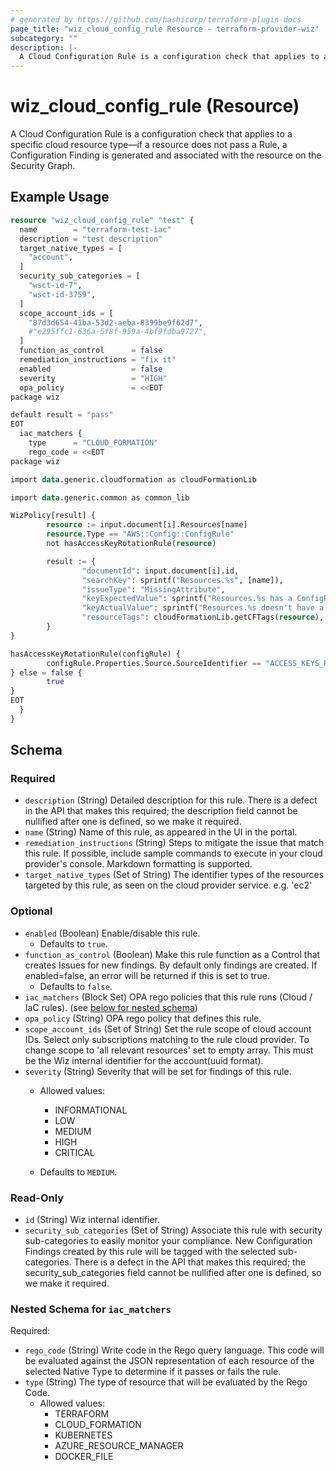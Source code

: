 ```yaml
---
# generated by https://github.com/hashicorp/terraform-plugin-docs
page_title: "wiz_cloud_config_rule Resource - terraform-provider-wiz"
subcategory: ""
description: |-
  A Cloud Configuration Rule is a configuration check that applies to a specific cloud resource type—if a resource does not pass a Rule, a Configuration Finding is generated and associated with the resource on the Security Graph.
---
```


# wiz_cloud_config_rule (Resource)

A Cloud Configuration Rule is a configuration check that applies to a specific cloud resource type—if a resource does not pass a Rule, a Configuration Finding is generated and associated with the resource on the Security Graph.

## Example Usage

```terraform
resource "wiz_cloud_config_rule" "test" {
  name        = "terraform-test-iac"
  description = "test description"
  target_native_types = [
    "account",
  ]
  security_sub_categories = [
    "wsct-id-7",
    "wsct-id-3759",
  ]
  scope_account_ids = [
    "87d3d654-41ba-53d2-aeba-8399be9f62d7",
    #"e295ffc1-636a-5f8f-959a-4bf9fdba9727",
  ]
  function_as_control      = false
  remediation_instructions = "fix it"
  enabled                  = false
  severity                 = "HIGH"
  opa_policy               = <<EOT
package wiz

default result = "pass"
EOT
  iac_matchers {
    type      = "CLOUD_FORMATION"
    rego_code = <<EOT
package wiz

import data.generic.cloudformation as cloudFormationLib

import data.generic.common as common_lib

WizPolicy[result] {
        resource := input.document[i].Resources[name]
        resource.Type == "AWS::Config::ConfigRule"
        not hasAccessKeyRotationRule(resource)

        result := {
                "documentId": input.document[i].id,
                "searchKey": sprintf("Resources.%s", [name]),
                "issueType": "MissingAttribute",
                "keyExpectedValue": sprintf("Resources.%s has a ConfigRule defining rotation period on AccessKeys.", [name]),
                "keyActualValue": sprintf("Resources.%s doesn't have a ConfigRule defining rotation period on AccessKeys.", [name]),
                "resourceTags": cloudFormationLib.getCFTags(resource),
        }
}

hasAccessKeyRotationRule(configRule) {
        configRule.Properties.Source.SourceIdentifier == "ACCESS_KEYS_ROTATED"
} else = false {
        true
}
EOT
  }
}
```

<!-- schema generated by tfplugindocs -->
## Schema

### Required

- `description` (String) Detailed description for this rule. There is a defect in the API that makes this required; the description field cannot be nullified after one is defined, so we make it required.
- `name` (String) Name of this rule, as appeared in the UI in the portal.
- `remediation_instructions` (String) Steps to mitigate the issue that match this rule. If possible, include sample commands to execute in your cloud provider's console. Markdown formatting is supported.
- `target_native_types` (Set of String) The identifier types of the resources targeted by this rule, as seen on the cloud provider service. e.g. 'ec2'

### Optional

- `enabled` (Boolean) Enable/disable this rule.
    - Defaults to `true`.
- `function_as_control` (Boolean) Make this rule function as a Control that creates Issues for new findings. By default only findings are created. If enabled=false, an error will be returned if this is set to true.
    - Defaults to `false`.
- `iac_matchers` (Block Set) OPA rego policies that this rule runs (Cloud / IaC rules). (see [below for nested schema](#nestedblock--iac_matchers))
- `opa_policy` (String) OPA rego policy that defines this rule.
- `scope_account_ids` (Set of String) Set the rule scope of cloud account IDs. Select only subscriptions matching to the rule cloud provider. To change scope to 'all relevant resources' set to empty array. This must be the Wiz internal identifier for the account(uuid format).
- `severity` (String) Severity that will be set for findings of this rule.
    - Allowed values: 
        - INFORMATIONAL
        - LOW
        - MEDIUM
        - HIGH
        - CRITICAL

    - Defaults to `MEDIUM`.

### Read-Only

- `id` (String) Wiz internal identifier.
- `security_sub_categories` (Set of String) Associate this rule with security sub-categories to easily monitor your compliance. New Configuration Findings created by this rule will be tagged with the selected sub-categories. There is a defect in the API that makes this required; the security_sub_categories field cannot be nullified after one is defined, so we make it required.

<a id="nestedblock--iac_matchers"></a>
### Nested Schema for `iac_matchers`

Required:

- `rego_code` (String) Write code in the Rego query language. This code will be evaluated against the JSON representation of each resource of the selected Native Type to determine if it passes or fails the rule.
- `type` (String) The type of resource that will be evaluated by the Rego Code.
    - Allowed values: 
        - TERRAFORM
        - CLOUD_FORMATION
        - KUBERNETES
        - AZURE_RESOURCE_MANAGER
        - DOCKER_FILE



